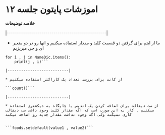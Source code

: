  #  اموزشات پایتون جلسه ۱۲ 
__خلاصه توضیحات__

|-------------------------------------------------|

* ما از ایتم برای گرفتن دو قسمت کلید و مقدار استفاده میکنیم و انها رو در دو متغیر ای و جی میریزیم

```NameDic.items()
for i , j in NameDic.items():
    print(j , i)```

|---------------------------|

* از کانت برای بررسی تعداد یک کاراکتر استفاده میکنیم

```count()```

|---------------------------|

* از ست دیفالت برای اضافه کردن یک اندیس یا جایگاه به دیکشنری استفاده میکنیم . کار به این صورت است که اگه مقدار کلید وجود داشت ست دیفالت کاری نمیکنه ولی اگه وجود نداشت مقدار جدید رو اضافه میکنه


```foods.setdefault(value1 , value2)```

